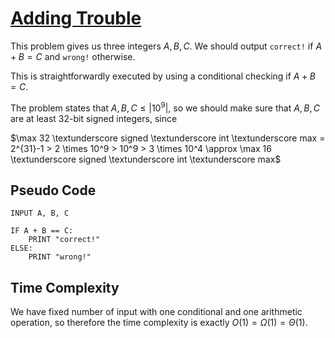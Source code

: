 # [Adding Trouble](https://open.kattis.com/problems/addingtrouble)

This problem gives us three integers $A, B, C$. We should output `correct!` if $A + B = C$ and `wrong!` otherwise.

This is straightforwardly executed by using a conditional checking if $A + B = C$.

The problem states that $A, B, C \leq |10^9|$, so we should make sure that $A, B, C$ are at least $32$-bit signed integers, since

$\max 32 \textunderscore signed \textunderscore int \textunderscore max = 2^{31}-1 > 2 \times 10^9 > 10^9 > 3 \times 10^4 \approx \max 16 \textunderscore signed \textunderscore int \textunderscore max$

## Pseudo Code
```
INPUT A, B, C

IF A + B == C:
    PRINT "correct!"
ELSE:
    PRINT "wrong!"
```

## Time Complexity
We have fixed number of input with one conditional and one arithmetic operation, so therefore the time complexity is exactly $O(1) = \Omega(1) = \Theta(1)$.